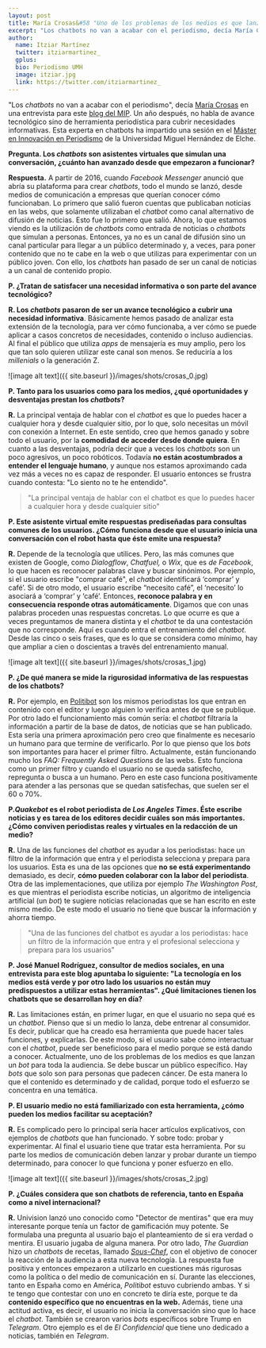 ```yaml
---
layout: post
title: María Crosas&#58 "Uno de los problemas de los medios es que lanzan un chatbot para toda la audiencia. Se debe buscar un público específico"
excerpt: "Los chatbots no van a acabar con el periodismo, decía María Crosas en una entrevista para este blog del MIP. Un año después, no habla de avance tecnológico sino de herramienta periodística para cubrir necesidades informativas. Esta experta en chatbots ha impartido una sesión en el Máster en Innovación en Periodismo de la Universidad Miguel Hernández de Elche."
author:
  name: Itziar Martínez
  twitter: itziarmartinez_
  gplus:  
  bio: Periodismo UMH
  image: itziar.jpg
  link: https://twitter.com/itziarmartinez_
---
```

"Los *chatbots* no van a acabar con el periodismo", decía [María Crosas](https://twitter.com/mcrosasb?lang=es) en una entrevista para este [blog del MIP](http://mip.umh.es/blog/2017/05/27/chatbots-periodismo/). Un año después, no habla de avance tecnológico sino de herramienta periodística para cubrir necesidades informativas. Esta experta en chatbots ha impartido una sesión en el [Máster en Innovación en Periodismo](https://twitter.com/mipumh?lang=es) de la Universidad Miguel Hernández de Elche.    

**Pregunta. Los _chatbots_ son asistentes virtuales que simulan una conversación, ¿cuánto han avanzado desde que empezaron a funcionar?**

**Respuesta.** A partir de 2016, cuando *Facebook Messenger* anunció que abría su plataforma para crear *chatbots*, todo el mundo se lanzó, desde medios de comunicación a empresas que querían conocer cómo funcionaban. Lo primero que salió fueron cuentas que publicaban noticias en las webs, que solamente utilizaban el *chatbot* como canal alternativo de difusión de noticias. Esto fue lo primero que salió. Ahora, lo que estamos viendo es la utilización de *chatbots* como entrada de noticias o *chatbots* que simulan a personas. Entonces, ya no es un canal de difusión sino un canal particular para llegar a un público determinado y, a veces, para poner contenido que no te cabe en la web o que utilizas para experimentar con un público joven. Con ello, los *chatbots* han pasado de ser un canal de noticias a un canal de contenido propio. 

**P. ¿Tratan de satisfacer una necesidad informativa o son parte del avance tecnológico?**

**R. Los _chatbots_ pasaron de ser un avance tecnológico a cubrir una necesidad informativa**. Básicamente hemos pasado de analizar esta extensión de la tecnología, para ver cómo funcionaba, a ver cómo se puede aplicar a casos concretos de necesidades, contenido o incluso audiencias. Al final el público que utiliza *apps* de mensajería es muy amplio, pero los que tan solo quieren utilizar este canal son menos. Se reduciría a los *millenials* o la generación Z. 

![image alt text]({{ site.baseurl }}/images/shots/crosas_0.jpg)

**P. Tanto para los usuarios como para los medios, ¿qué oportunidades y desventajas prestan los _chatbots_?**

**R.** La principal ventaja de hablar con el *chatbot* es que lo puedes hacer a cualquier hora y desde cualquier sitio, por lo que, solo necesitas un móvil con conexión a Internet. En este sentido, creo que hemos ganado y sobre todo el usuario, por la **comodidad de acceder desde donde quiera**. En cuanto a las desventajas, podría decir que a veces los *chatbots* son un poco agresivos, un poco robóticos. Todavía **no están acostumbrados a entender el lenguaje humano**, y aunque nos estamos aproximando cada vez más a veces no es capaz de responder. El usuario entonces se frustra cuando contesta: "Lo siento no te he entendido".

>"La principal ventaja de hablar con el chatbot es que lo puedes hacer a cualquier hora y desde cualquier sitio"

**P. Este asistente virtual emite respuestas prediseñadas para consultas comunes de los usuarios. ¿Cómo funciona desde que el usuario inicia una conversación con el robot hasta que éste emite una respuesta?**

**R.** Depende de la tecnología que utilices. Pero, las más comunes que existen de Google, como *Dialogflow*, *Chatfuel,* o *Wix*, que es *de Facebook*, lo que hacen es reconocer palabras clave y buscar sinónimos. Por ejemplo, si el usuario escribe "comprar café", el *chatbot* identificará ‘comprar’ y café’. Si de otro modo, el usuario escribe “necesito café”, el ‘necesito’ lo asociará a ‘comprar’ y ‘café’. Entonces, **reconoce palabra y en consecuencia responde otras automáticamente**. Digamos que con unas palabras proceden unas respuestas concretas. Lo que ocurre es que a veces preguntamos de manera distinta y el *chatbot* te da una contestación que no corresponde. Aquí es cuando entra el entrenamiento del *chatbot*. Desde las cinco o seis frases, que es lo que se considera como mínimo, hay que ampliar a cien o doscientas a través del entrenamiento manual.

![image alt text]({{ site.baseurl }}/images/shots/crosas_1.jpg)

**P. ¿De qué manera se mide la rigurosidad informativa de las respuestas de los chatbots?**

**R.** Por ejemplo, en [Politibot](https://politibot.io/) son los mismos periodistas los que entran en contenido con el editor y luego alguien lo verifica antes de que se publique. Por otro lado el funcionamiento más común sería: el *chatbot* filtraría la información a partir de la base de datos, de noticias que se han publicado. Esta sería una primera aproximación pero creo que finalmente es necesario un humano para que termine de verificarlo. Por lo que pienso que los *bots* son importantes para hacer el primer filtro.  Actualmente, están funcionando mucho los *FAQ: Frequently Asked  Questions*  de las webs. Esto funciona como un primer filtro y cuando el usuario no se queda satisfecho, repregunta o busca a un humano. Pero en este caso funciona positivamente para atender a las personas que se quedan satisfechas, que suelen ser el 60 o 70%. 

**P._Quakebot_ es el robot periodista de _Los Angeles Times_. Éste escribe noticias y es tarea de los editores decidir cuáles son más importantes. ¿Cómo conviven periodistas reales y virtuales en la redacción de un medio?**

**R.** Una de las funciones del *chatbot* es ayudar a los periodistas: hace un filtro de la información que entra y el periodista selecciona y prepara para los usuarios. Esta es una de las opciones que **no se está experimentando** demasiado, es decir, **cómo pueden colaborar con la labor del periodista**. Otra de las implementaciones, que utiliza por ejemplo *The Washington Post*, es que mientras el periodista escribe noticias, un algoritmo de inteligencia artificial (un *bot*) te sugiere noticias relacionadas que se han escrito en este mismo medio. De este modo el usuario no tiene que buscar la información y ahorra tiempo. 

>"Una de las funciones del chatbot es ayudar a los periodistas: hace un filtro de la información que entra y el profesional selecciona y prepara para los usuarios"

**P. José Manuel Rodríguez, consultor de medios sociales, en una entrevista para este blog apuntaba lo siguiente: "La tecnología en los medios está verde y por otro lado los usuarios no están muy predispuestos a utilizar estas herramientas". ¿Qué limitaciones tienen los chatbots que se desarrollan hoy en día?**

**R.** Las limitaciones están, en primer lugar, en que el usuario no sepa qué es un *chatbot*. Pienso que si un medio lo lanza, debe entrenar al consumidor. Es decir, publicar que ha creado esa herramienta que puede hacer tales funciones, y explicarlas. De este modo, si el usuario sabe cómo interactuar con el *chatbot*, puede ser beneficioso para el medio porque se está dando a conocer. Actualmente, uno de los problemas de los medios es que lanzan un *bot* para toda la audiencia. Se debe buscar un público específico. Hay *bots* que solo son para personas que padecen cáncer. De esta manera lo que el contenido es determinado y de calidad, porque todo el esfuerzo se concentra en una temática. 

**P. El usuario medio no está familiarizado con esta herramienta, ¿cómo pueden los medios facilitar su aceptación?**

**R.** Es complicado pero lo principal sería hacer artículos explicativos, con ejemplos de *chatbots* que han funcionado. Y sobre todo: probar y experimentar. Al final el usuario tiene que tratar esta herramienta. Por su parte los medios de comunicación deben lanzar y probar durante un tiempo determinado, para conocer lo que funciona y poner esfuerzo en ello.

![image alt text]({{ site.baseurl }}/images/shots/crosas_2.jpg)

**P. ¿Cuáles considera que son chatbots de referencia, tanto en España como a nivel internacional?**

**R.** Univision lanzó uno conocido como "Detector de mentiras" que era muy interesante porque tenía un factor de gamificación muy potente. Se formulaba una pregunta al usuario bajo el planteamiento de si era verdad o mentira. El usuario jugaba de alguna manera. Por otro lado, *The Guardian* hizo un *chatbots* de recetas, llamado *[Sous-Chef](https://www.theguardian.com/technology/2016/jun/09/meet-our-experimental-guardian-sous-chef-facebook-messenger-bot)*,  con el objetivo de conocer la reacción de la audiencia a esta nueva tecnología. La respuesta fue positiva y entonces empezaron a utilizarlo en cuestiones más rigurosas como la política o del medio de comunicación en sí. Durante las elecciones, tanto en España como en América, *Politibot* estuvo cubriendo ambas. Y si te tengo que contestar con uno en concreto te diría este, porque te da **contenido específico que no encuentras en la web.** Además, tiene una actitud activa, es decir, el usuario no inicia la conversación sino que lo hace el *chatbot*. También se crearon varios *bots* específicos sobre Trump en *Telegram*. Otro ejemplo es el de *El Confidencial* que tiene uno dedicado a noticias, también en *Telegram*. 
